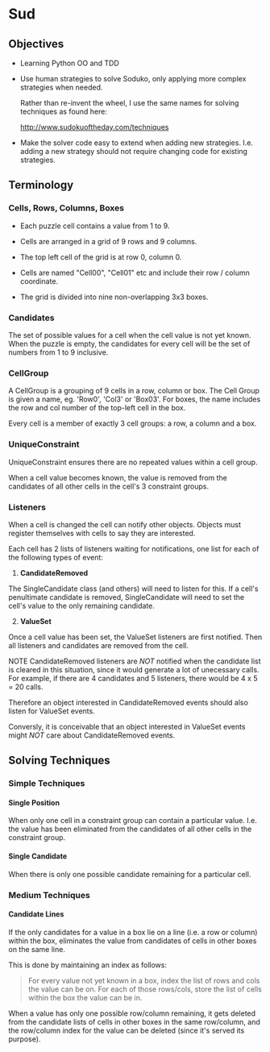 # Sud

## Objectives

- Learning Python OO and TDD

- Use human strategies to solve Soduko, only applying more complex
  strategies when needed.

  Rather than re-invent the wheel, I use the same names for
  solving techniques as found here:

  http://www.sudokuoftheday.com/techniques

- Make the solver code easy to extend when adding new strategies.  I.e.
  adding a new strategy should not require changing code for existing
  strategies.

## Terminology

### Cells, Rows, Columns, Boxes


- Each puzzle cell contains a value from 1 to 9.  

- Cells are arranged in a grid of 9 rows and 9 columns.

- The top left cell of the grid is at row 0, column 0.

- Cells are named "Cell00", "Cell01" etc and include their row / column
  coordinate.

- The grid is divided into nine non-overlapping 3x3 boxes.

    
### Candidates

The set of possible values for a cell when the cell value is not yet known.
When the puzzle is empty, the candidates for every cell will be the set of
numbers from 1 to 9 inclusive.

### CellGroup

A CellGroup is a grouping of 9 cells in a row, column or box.  The Cell Group
is given a name, eg. 'Row0', 'Col3' or 'Box03'.  For boxes, the name includes
the row and col number of the top-left cell in the box.

Every cell is a member of exactly 3 cell groups: a row, a column and a box.

### UniqueConstraint

UniqueConstraint ensures there are no repeated values within a cell
group.

When a cell value becomes known, the value is removed from the
candidates of all other cells in the cell's 3 constraint groups.

### Listeners

When a cell is changed the cell can notify other objects.  Objects must
register themselves with cells to say they are interested.
    
Each cell has 2 lists of listeners waiting for notifications, one list
for each of the following types of event:

1. **CandidateRemoved**

 The SingleCandidate class (and others) will need to listen for this.
 If a cell's penultimate candidate is removed, SingleCandidate will
 need to set the cell's value to the only remaining candidate.

2. **ValueSet**

 Once a cell value has been set, the ValueSet listeners are first
 notified. Then all listeners and candidates are removed from the
 cell.

 NOTE CandidateRemoved listeners are *NOT* notified when the
 candidate list is cleared in this situation, since it would generate a
 lot of unecessary calls.  For example, if there are 4 candidates and 5
 listeners, there would be 4 x 5 = 20 calls.
        
 Therefore an object interested in CandidateRemoved events should also
 listen for ValueSet events.

 Conversly, it is conceivable that an object interested in 
 ValueSet events might *NOT* care about CandidateRemoved events.


## Solving Techniques

### Simple Techniques

#### Single Position

When only one cell in a constraint group can contain a particular value.
I.e. the value has been eliminated from the candidates of all other
cells in the constraint group.

#### Single Candidate

When there is only one possible candidate remaining for a particular cell.

### Medium Techniques

#### Candidate Lines

If the only candidates for a value in a box lie on a line (i.e.
a row or column) within the box, eliminates the value from
candidates of cells in other boxes on the same line.

This is done by maintaining an index as follows:

> For every value not yet known in a box, index the list of rows and
> cols the value can be on.  For each of those rows/cols, store the list
> of cells within the box the value can be in.

When a value has only one possible row/column remaining, it gets deleted
from the candidate lists of cells in other boxes in the same row/column,
and the row/column index for the value can be deleted (since it's served
its purpose).
